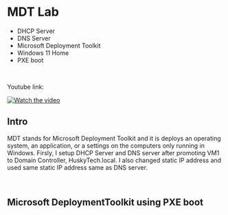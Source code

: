 <h1>MDT Lab</h1>

<ul>
  <li>DHCP Server</li>
  <li>DNS Server</li>
  <li>Microsoft Deployment Toolkit</li>
  <li>Windows 11 Home</li>
  <li>PXE boot</li>
</ul>

<br>

<p>Youtube link:</p>

[![Watch the video](https://img.youtube.com/vi/GTKrgrngOTs/0.jpg)](https://www.youtube.com/watch?v=GTKrgrngOTs)


<h2>Intro</h2>

<p>
MDT stands for Microsoft Deployment Toolkit and it is deploys an operating system, an application, or a settings on the computers only running in Windows. Firsly, I setup DHCP Server and DNS server after promoting VM1 to Domain Controller, HuskyTech.local. I also changed static IP address and used same static IP address same as DNS server.
</p>

<br>

<h2>Microsoft DeploymentToolkit using PXE boot</h2>

<p>
  
</p>

